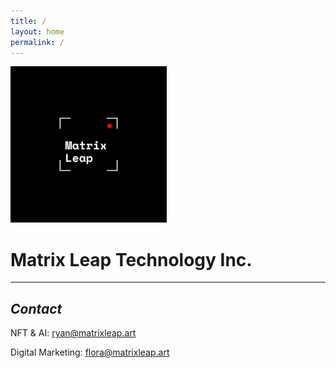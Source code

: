 ```yaml
---
title: /
layout: home
permalink: /
---
```


![image](logo.png)

# Matrix Leap Technology Inc. 
---


## *Contact*

NFT & AI: ryan@matrixleap.art 

Digital Marketing: flora@matrixleap.art


